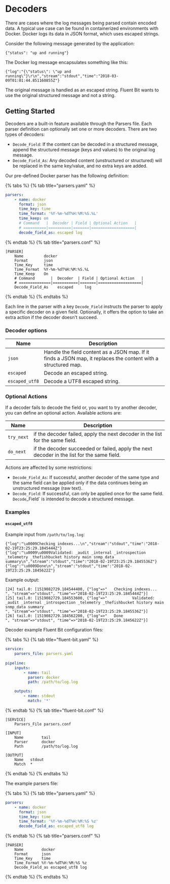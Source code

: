 # Decoders

There are cases where the log messages being parsed contain encoded data. A typical
use case can be found in containerized environments with Docker. Docker logs its
data in JSON format, which uses escaped strings.

Consider the following message generated by the application:

```text
{"status": "up and running"}
```

The Docker log message encapsulates something like this:

```text
{"log":"{\"status\": \"up and running\"}\r\n","stream":"stdout","time":"2018-03-09T01:01:44.851160855Z"}
```

The original message is handled as an escaped string. Fluent Bit wants to use the
original structured message and not a string.

## Getting Started

Decoders are a built-in feature available through the Parsers file. Each parser
definition can optionally set one or more decoders. There are two types of decoders:

- `Decode_Field`: If the content can be decoded in a structured message, append
  the structured message (keys and values) to the original log message.
- `Decode_Field_As`: Any decoded content (unstructured or structured) will be
  replaced in the same key/value, and no extra keys are added.

Our pre-defined Docker parser has the following definition:

{% tabs %}
{% tab title="parsers.yaml" %}

```yaml
parsers:
    - name: docker
      format: json
      time_key: time
      time_format: '%Y-%m-%dT%H:%M:%S.%L'
      time_keep: on
      # Command   |  Decoder | Field | Optional Action   |
      # ==========|==========|=======|===================|
      decode_field_as: escaped log
```

{% endtab %}
{% tab title="parsers.conf" %}

```text
[PARSER]
    Name         docker
    Format       json
    Time_Key     time
    Time_Format  %Y-%m-%dT%H:%M:%S.%L
    Time_Keep    On
    # Command       |  Decoder  | Field | Optional Action   |
    # ==============|===========|=======|===================|
    Decode_Field_As    escaped     log
```

{% endtab %}
{% endtabs %}

Each line in the parser with a key `Decode_Field` instructs the parser to apply
a specific decoder on a given field. Optionally, it offers the option to take an
extra action if the decoder doesn't succeed.

### Decoder options

| Name           | Description |
| -------------- | ----------- |
| `json`         | Handle the field content as a JSON map. If it finds a JSON map, it replaces the content with a structured map. |
| `escaped`      | Decode an escaped string. |
| `escaped_utf8` | Decode a UTF8 escaped string. |

### Optional Actions

If a decoder fails to decode the field or, you want to try another decoder, you can
define an optional action. Available actions are:

| Name | Description |
| -----| ----------- |
| `try_next` | if the decoder failed, apply the next decoder in the list for the same field. |
| `do_next` | if the decoder succeeded or failed, apply the next decoder in the list for the same field. |

Actions are affected by some restrictions:

- `Decode_Field_As`: If successful, another decoder of the same type and the same
  field can be applied only if the data continues being an unstructured message (raw text).
- `Decode_Field`: If successful, can only be applied once for the same field.
  `Decode`_Field` is intended to decode a structured message.

### Examples

#### `escaped_utf8`

Example input from `/path/to/log.log`:

```text
{"log":"\u0009Checking indexes...\n","stream":"stdout","time":"2018-02-19T23:25:29.1845444Z"}
{"log":"\u0009\u0009Validated: _audit _internal _introspection _telemetry _thefishbucket history main snmp_data summary\n","stream":"stdout","time":"2018-02-19T23:25:29.1845536Z"}
{"log":"\u0009Done\n","stream":"stdout","time":"2018-02-19T23:25:29.1845622Z"}
```

Example output:

```text
[24] tail.0: [1519082729.184544400, {"log"=>"   Checking indexes...
", "stream"=>"stdout", "time"=>"2018-02-19T23:25:29.1845444Z"}]
[25] tail.0: [1519082729.184553600, {"log"=>"           Validated: _audit _internal _introspection _telemetry _thefishbucket history main snmp_data summary
", "stream"=>"stdout", "time"=>"2018-02-19T23:25:29.1845536Z"}]
[26] tail.0: [1519082729.184562200, {"log"=>"   Done
", "stream"=>"stdout", "time"=>"2018-02-19T23:25:29.1845622Z"}]
```

Decoder example Fluent Bit configuration files:

{% tabs %}
{% tab title="fluent-bit.yaml" %}

```yaml
service:
    parsers_file: parsers.yaml
    
pipeline:
    inputs:
        - name: tail
          parser: docker
          path: /path/to/log.log

    outputs:
        - name: stdout
          match: '*'
```

{% endtab %}
{% tab title="fluent-bit.conf" %}

```text
[SERVICE]
    Parsers_File parsers.conf

[INPUT]
    Name        tail
    Parser      docker
    Path        /path/to/log.log

[OUTPUT]
    Name   stdout
    Match  *
```

{% endtab %}
{% endtabs %}

The example parsers file:

{% tabs %}
{% tab title="parsers.yaml" %}

```yaml
parsers:
    - name: docker
      format: json
      time_key: time
      time_format: '%Y-%m-%dT%H:%M:%S %z'
      decode_field_as: escaped_utf8 log
```

{% endtab %}
{% tab title="parsers.conf" %}

```text
[PARSER]
    Name        docker
    Format      json
    Time_Key    time
    Time_Format %Y-%m-%dT%H:%M:%S %z
    Decode_Field_as escaped_utf8 log
```

{% endtab %}
{% endtabs %}